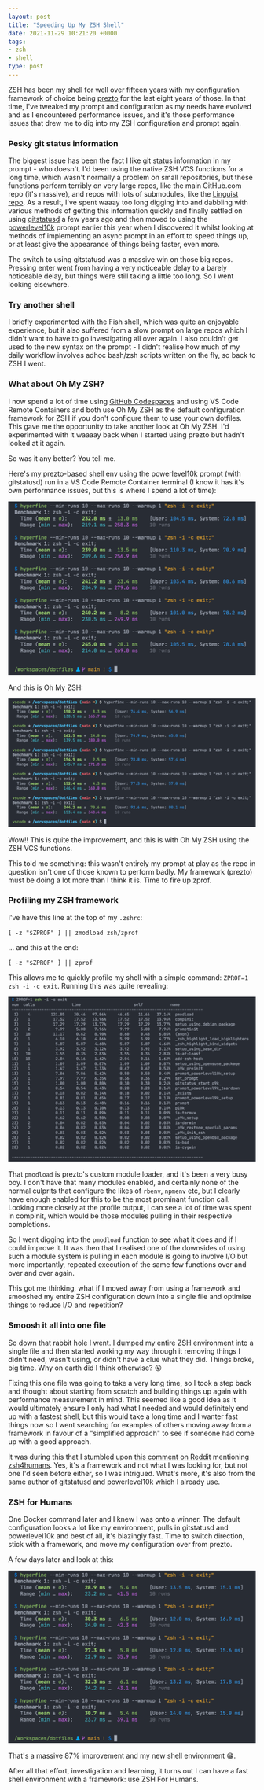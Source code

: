 ```yaml
---
layout: post
title: "Speeding Up My ZSH Shell"
date: 2021-11-29 10:21:20 +0000
tags:
- zsh
- shell
type: post
---
```


ZSH has been my shell for well over fifteen years with my configuration framework of choice being [prezto](https://github.com/sorin-ionescu/prezto) for the last eight years of those. In that time, I've tweaked my prompt and configuration as my needs have evolved and as I encountered performance issues, and it's those performance issues that drew me to dig into my ZSH configuration and prompt again.

### Pesky git status information

The biggest issue has been the fact I like git status information in my prompt - who doesn't. I'd been using the native ZSH VCS functions for a long time, which wasn't normally a problem on small repositories, but these functions perform terribly on very large repos, like the main GitHub.com repo (it's massive), and repos with lots of submodules, like the [Linguist repo](https://github.com/github/linguist). As a result, I've spent waaay too long digging into and dabbling with various methods of getting this information quickly and finally settled on using [gitstatusd](https://github.com/romkatv/gitstatus) a few years ago and then moved to using the [powerlevel10k](https://github.com/romkatv/powerlevel10k) prompt earlier this year when I discovered it whilst looking at methods of implementing an async prompt in an effort to speed things up, or at least give the appearance of things being faster, even more.

The switch to using gitstatusd was a massive win on those big repos. Pressing enter went from having a very noticeable delay to a barely noticeable delay, but things were still taking a little too long. So I went looking elsewhere.

### Try another shell

I briefly experimented with the Fish shell, which was quite an enjoyable experience, but it also suffered from a slow prompt on large repos which I didn't want to have to go investigating all over again. I also couldn't get used to the new syntax on the prompt - I didn't realise how much of my daily workflow involves adhoc bash/zsh scripts written on the fly, so back to ZSH I went.

### What about Oh My ZSH?

I now spend a lot of time using [GitHub Codespaces](https://github.com/features/codespaces) and using VS Code Remote Containers and both use Oh My ZSH as the default configuration framework for ZSH if you don't configure them to use your own dotfiles. This gave me the opportunity to take another look at Oh My ZSH. I'd experimented with it waaaay back when I started using prezto but hadn't looked at it again.

So was it any better? You tell me. 

Here's my prezto-based shell env using the powerlevel10k prompt (with gitstatusd) run in a VS Code Remote Container terminal (I know it has it's own performance issues, but this is where I spend a lot of time):

![Timing my prezto-based prompt](/img/dotfiles-prezto.png)

And this is Oh My ZSH:

![Timing my OMZ-based prompt](/img/dotfiles-oh-my-zsh.png)


Wow!! This is quite the improvement, and this is with Oh My ZSH using the ZSH VCS functions.

This told me something: this wasn't entirely my prompt at play as the repo in question isn't one of those known to perform badly. My framework (prezto) must be doing a lot more than I think it is. Time to fire up zprof.

### Profiling my ZSH framework

I've have this line at the top of my `.zshrc`:

```shell
[ -z "$ZPROF" ] || zmodload zsh/zprof
```

... and this at the end:

```shell
[ -z "$ZPROF" ] || zprof
```

This allows me to quickly profile my shell with a simple command: `ZPROF=1 zsh -i -c exit`. Running this was quite revealing:

![zprof of my prezto-based prompt](/img/prezto-zprof.png)

That `pmodload` is prezto's custom module loader, and it's been a very busy boy. I don't have that many modules enabled, and certainly none of the normal culprits that configure the likes of `rbenv`, `npmenv` etc, but I clearly have enough enabled for this to be the most prominant function call. Looking more closely at the profile output, I can see a lot of time was spent in compinit, which would be those modules pulling in their respective completions.

So I went digging into the `pmodload` function to see what it does and if I could improve it. It was then that I realised one of the downsides of using such a module system is pulling in each module is going to involve I/O but more importantly, repeated execution of the same few functions over and over and over again.

This got me thinking, what if I moved away from using a framework and smooshed my entire ZSH configuration down into a single file and optimise things to reduce I/O and repetition?

### Smoosh it all into one file

So down that rabbit hole I went. I dumped my entire ZSH environment into a single file and then started working my way through it removing things I didn't need, wasn't using, or didn't have a clue what they did. Things broke, big time. Why on earth did I think otherwise? 😝

Fixing this one file was going to take a very long time, so I took a step back and thought about starting from scratch and building things up again with performance measurement in mind. This seemed like a good idea as it would ultimately ensure I only had what I needed and would definitely end up with a fastest shell, but this would take a long time and I wanter fast things now so I went searching for examples of others moving away from a framework in favour of a "simplified approach" to see if someone had come up with a good approach. 

It was during this that I stumbled upon [this comment on Reddit](https://www.reddit.com/r/zsh/comments/ipw8ap/do_you_guys_still_use_frameworks_and_plugins/g4mhc59/) mentioning [zsh4humans](https://github.com/romkatv/zsh4humans/). Yes, it's a framework and not what I was looking for, but not one I'd seen before either, so I was intrigued. What's more, it's also from the same author of gitstatusd and powerlevel10k which I already use.

### ZSH for Humans

One Docker command later and I knew I was onto a winner. The default configuration looks a lot like my environment, pulls in gitstatusd and powerlevel10k and best of all, it's blazingly fast. Time to switch direction, stick with a framework, and move my configuration over from prezto.

A few days later and look at this:

![Timing my zsh4humans-based prompt](/img/dotfiles-zsh4humans.png)

That's a massive 87% improvement and my new shell environment 😁.

After all that effort, investigation and learning, it turns out I can have a fast shell environment with a framework: use ZSH For Humans.
